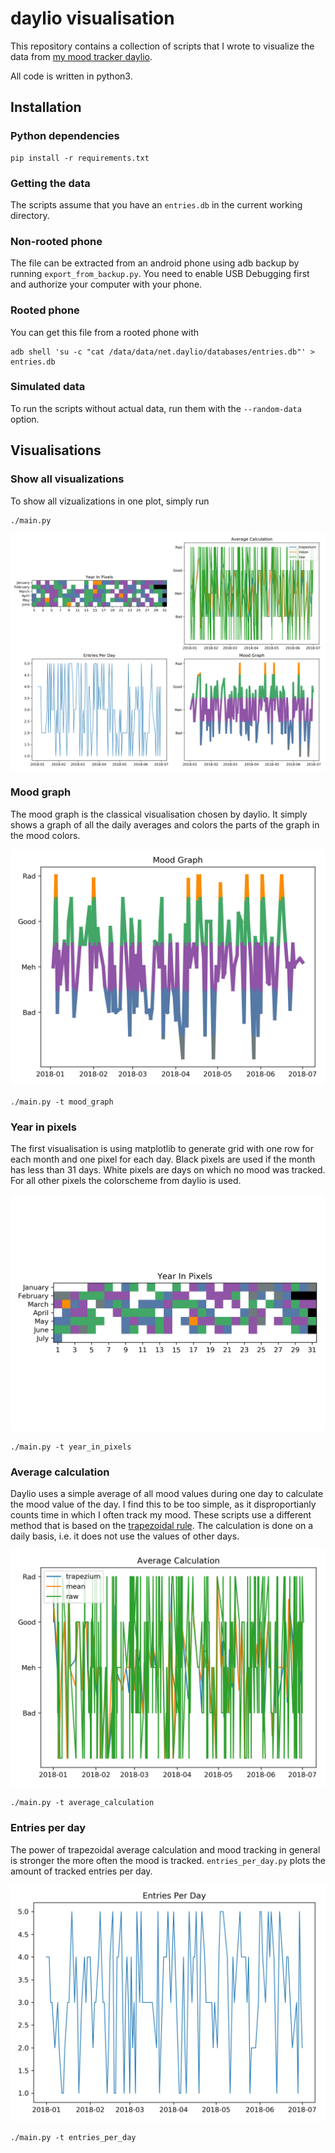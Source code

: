 # daylio visualisation

This repository contains a collection of scripts that I wrote to visualize the data from [my mood tracker daylio](https://daylio.webflow.io/).

All code is written in python3.

## Installation

### Python dependencies

```
pip install -r requirements.txt
```

### Getting the data

The scripts assume that you have an `entries.db` in the current working directory.

### Non-rooted phone

The file can be extracted from an android phone using adb backup by running `export_from_backup.py`.
You need to enable USB Debugging first and authorize your computer with your phone.

### Rooted phone
You can get this file from a rooted phone with

```
adb shell 'su -c "cat /data/data/net.daylio/databases/entries.db"' > entries.db
```

### Simulated data
To run the scripts without actual data, run them with the `--random-data` option.

## Visualisations

### Show all visualizations

To show all vizualizations in one plot, simply run

```
./main.py
```

![Example of all visualizations](examples/all.png)

### Mood graph

The mood graph is the classical visualisation chosen by daylio.
It simply shows a graph of all the daily averages and colors the parts of the graph in the mood colors.

![Mood graph example](examples/mood_graph.png)

```
./main.py -t mood_graph
```

### Year in pixels

The first visualisation is using matplotlib to generate grid with one row for each month and one pixel for each day.
Black pixels are used if the month has less than 31 days.
White pixels are days on which no mood was tracked.
For all other pixels the colorscheme from daylio is used.

![Example year in pixels](examples/year_in_pixels.png)

```
./main.py -t year_in_pixels
```


### Average calculation

Daylio uses a simple average of all mood values during one day to calculate the mood value of the day.
I find this to be too simple, as it disproportianly counts time in which I often track my mood.
These scripts use a different method that is based on the [trapezoidal rule](https://en.wikipedia.org/wiki/Trapezoidal_rule).
The calculation is done on a daily basis, i.e. it does not use the values of other days.

![Difference in mood average using the two methos](examples/average_calculation.png)

```
./main.py -t average_calculation
```

### Entries per day

The power of trapezoidal average calculation and mood tracking in general is stronger the more often the mood is tracked.
`entries_per_day.py` plots the amount of tracked entries per day.

![Plot of the entries per day](examples/entries_per_day.png)

```
./main.py -t entries_per_day
```
